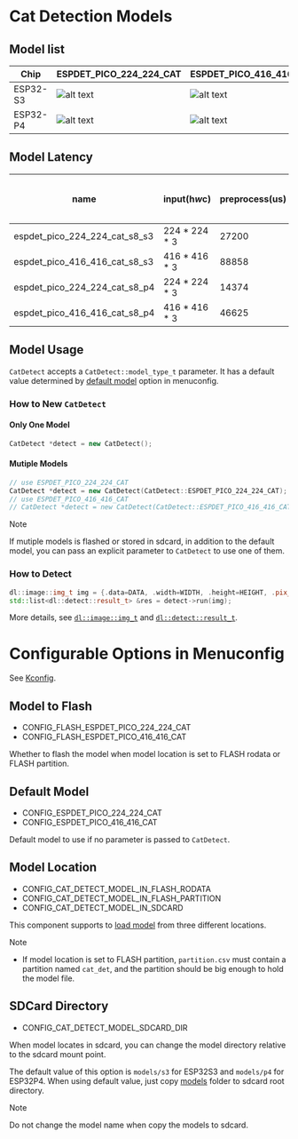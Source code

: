 # Cat Detection Models

## Model list
[supported]: https://img.shields.io/badge/-supported-green "supported"
[no support]: https://img.shields.io/badge/-no_support-red "no support"

| Chip     | ESPDET_PICO_224_224_CAT | ESPDET_PICO_416_416_CAT | 
|----------|-------------------------|-------------------------|
| ESP32-S3 | ![alt text][supported]  | ![alt text][supported]  | 
| ESP32-P4 | ![alt text][supported]  | ![alt text][supported]  | 

## Model Latency

| name                          | input(h*w*c)  | preprocess(us) | model(us) | postprocess(us) | mAP50-95 on COCO2017 cat |
|-------------------------------|---------------|----------------|-----------|-----------------|--------------------------|
| espdet_pico_224_224_cat_s8_s3 | 224 * 224 * 3 | 27200          | 123403    | 1031            | 0.654                     | 
| espdet_pico_416_416_cat_s8_s3 | 416 * 416 * 3 | 88858          | 438183    | 980             | 0.695                    |  
| espdet_pico_224_224_cat_s8_p4 | 224 * 224 * 3 | 14374          | 50367     | 482             | 0.668                    |
| espdet_pico_416_416_cat_s8_p4 | 416 * 416 * 3 | 46625          | 199195    | 483             | 0.734                    |

## Model Usage

``CatDetect`` accepts a ``CatDetect::model_type_t`` parameter. It has a default value determined by [default model](#default-model) option in menuconfig.

### How to New `CatDetect`

#### Only One Model

```cpp
CatDetect *detect = new CatDetect();
```

#### Mutiple Models

```cpp
// use ESPDET_PICO_224_224_CAT
CatDetect *detect = new CatDetect(CatDetect::ESPDET_PICO_224_224_CAT);
// use ESPDET_PICO_416_416_CAT
// CatDetect *detect = new CatDetect(CatDetect::ESPDET_PICO_416_416_CAT);
```
> [!NOTE] 
> If mutiple models is flashed or stored in sdcard, in addition to the default model, you can pass an explicit parameter to ``CatDetect`` to use one of them.

### How to Detect

```cpp
dl::image::img_t img = {.data=DATA, .width=WIDTH, .height=HEIGHT, .pix_type=PIX_TYPE};
std::list<dl::detect::result_t> &res = detect->run(img);
```

More details, see [`dl::image::img_t`](https://github.com/espressif/esp-dl/blob/master/esp-dl/vision/image/dl_image_define.hpp) and [`dl::detect::result_t`](https://github.com/espressif/esp-dl/blob/master/esp-dl/vision/detect/dl_detect_define.hpp).

# Configurable Options in Menuconfig

See [Kconfig](Kconfig).

## Model to Flash

- CONFIG_FLASH_ESPDET_PICO_224_224_CAT
- CONFIG_FLASH_ESPDET_PICO_416_416_CAT

Whether to flash the model when model location is set to FLASH rodata or FLASH partition.

## Default Model

- CONFIG_ESPDET_PICO_224_224_CAT
- CONFIG_ESPDET_PICO_416_416_CAT

Default model to use if no parameter is passed to ``CatDetect``.

## Model Location

- CONFIG_CAT_DETECT_MODEL_IN_FLASH_RODATA
- CONFIG_CAT_DETECT_MODEL_IN_FLASH_PARTITION
- CONFIG_CAT_DETECT_MODEL_IN_SDCARD

This component supports to [load model](https://docs.espressif.com/projects/esp-dl/en/latest/tutorials/how_to_load_test_profile_model.html) from three different locations.

> [!NOTE]
> - If model location is set to FLASH partition, `partition.csv` must contain a partition named `cat_det`, and the partition should be big enough to hold the model file.

## SDCard Directory

- CONFIG_CAT_DETECT_MODEL_SDCARD_DIR

When model locates in sdcard, you can change the model directory relative to the sdcard mount point.   

The default value of this option is `models/s3` for ESP32S3 and `models/p4` for ESP32P4. 
When using default value, just copy [models](models) folder to sdcard root directory.

> [!NOTE] 
> Do not change the model name when copy the models to sdcard.